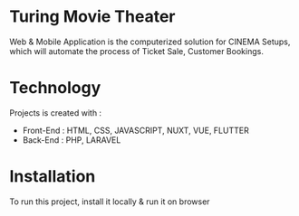 # Turing Movie Theater 
Web & Mobile Application is the computerized solution for CINEMA Setups, which will automate the process of Ticket Sale, Customer Bookings.

# Technology 
Projects is created with : 
- Front-End : HTML, CSS, JAVASCRIPT, NUXT, VUE, FLUTTER
- Back-End : PHP, LARAVEL

# Installation  
To run this project, install it locally & run it on browser
